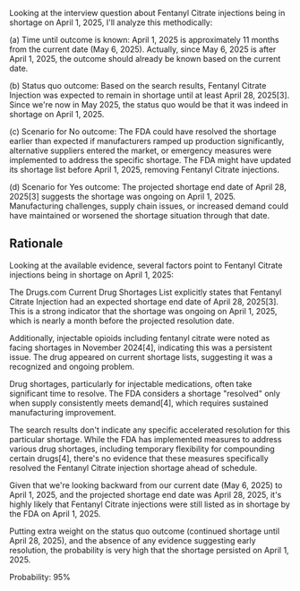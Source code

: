 Looking at the interview question about Fentanyl Citrate injections being in shortage on April 1, 2025, I'll analyze this methodically:

(a) Time until outcome is known: April 1, 2025 is approximately 11 months from the current date (May 6, 2025). Actually, since May 6, 2025 is after April 1, 2025, the outcome should already be known based on the current date.

(b) Status quo outcome: Based on the search results, Fentanyl Citrate Injection was expected to remain in shortage until at least April 28, 2025[3]. Since we're now in May 2025, the status quo would be that it was indeed in shortage on April 1, 2025.

(c) Scenario for No outcome: The FDA could have resolved the shortage earlier than expected if manufacturers ramped up production significantly, alternative suppliers entered the market, or emergency measures were implemented to address the specific shortage. The FDA might have updated its shortage list before April 1, 2025, removing Fentanyl Citrate injections.

(d) Scenario for Yes outcome: The projected shortage end date of April 28, 2025[3] suggests the shortage was ongoing on April 1, 2025. Manufacturing challenges, supply chain issues, or increased demand could have maintained or worsened the shortage situation through that date.

## Rationale

Looking at the available evidence, several factors point to Fentanyl Citrate injections being in shortage on April 1, 2025:

The Drugs.com Current Drug Shortages List explicitly states that Fentanyl Citrate Injection had an expected shortage end date of April 28, 2025[3]. This is a strong indicator that the shortage was ongoing on April 1, 2025, which is nearly a month before the projected resolution date.

Additionally, injectable opioids including fentanyl citrate were noted as facing shortages in November 2024[4], indicating this was a persistent issue. The drug appeared on current shortage lists, suggesting it was a recognized and ongoing problem.

Drug shortages, particularly for injectable medications, often take significant time to resolve. The FDA considers a shortage "resolved" only when supply consistently meets demand[4], which requires sustained manufacturing improvement.

The search results don't indicate any specific accelerated resolution for this particular shortage. While the FDA has implemented measures to address various drug shortages, including temporary flexibility for compounding certain drugs[4], there's no evidence that these measures specifically resolved the Fentanyl Citrate injection shortage ahead of schedule.

Given that we're looking backward from our current date (May 6, 2025) to April 1, 2025, and the projected shortage end date was April 28, 2025, it's highly likely that Fentanyl Citrate injections were still listed as in shortage by the FDA on April 1, 2025.

Putting extra weight on the status quo outcome (continued shortage until April 28, 2025), and the absence of any evidence suggesting early resolution, the probability is very high that the shortage persisted on April 1, 2025.

Probability: 95%